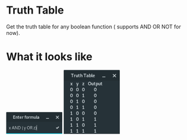 # Truth Table

Get the truth table for any boolean function ( supports AND OR NOT for now).

# What it looks like 
<img src="./formula.png" width="30%" height="30%">
<img src="./table.png" width="30%" height="30%">
